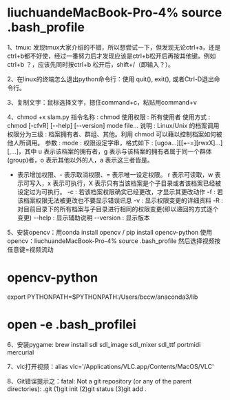 
# liuchuandeMacBook-Pro-4% source .bash_profile

1、tmux: 
   发现tmux大家介绍的不错，所以想尝试一下，但发现无论ctrl+a，还是ctrl+b都不好使，经过一番努力后才发现应该是ctrl+b松开后再按其他键。例如ctrl+b ？，应该先同时按ctrl+b 松开后，shift+/（即输入？）。

2、在linux的终端怎么退出python命令行：使用 quit(), exit(), 或者Ctrl-D退出命令行。

3、复制文字：鼠标选择文字，摁住command+c，粘贴用command+v

4、chmod +x slam.py
指令名称 : chmod 
使用权限 : 所有使用者 
使用方式 : chmod [-cfvR] [--help] [--version] mode file... 
说明 : Linux/Unix 的档案调用权限分为三级 : 档案拥有者、群组、其他。利用 chmod 可以藉以控制档案如何被他人所调用。 
参数 : 
mode : 权限设定字串，格式如下 : [ugoa...][[+-=][rwxX]...][,...]，其中 
u 表示该档案的拥有者，g 表示与该档案的拥有者属于同一个群体(group)者，o 表示其他以外的人，a 表示这三者皆是。 
+ 表示增加权限、- 表示取消权限、= 表示唯一设定权限。 
r 表示可读取，w 表示可写入，x 表示可执行，X 表示只有当该档案是个子目录或者该档案已经被设定过为可执行。 
-c : 若该档案权限确实已经更改，才显示其更改动作 
-f : 若该档案权限无法被更改也不要显示错误讯息 
-v : 显示权限变更的详细资料 
-R : 对目前目录下的所有档案与子目录进行相同的权限变更(即以递回的方式逐个变更) 
--help : 显示辅助说明 
--version : 显示版本 

5、安装opencv：用conda install opencv / pip install opencv-python
   使用opencv：liuchuandeMacBook-Pro-4% source .bash_profile 然后选择视频按任意键=视频流动
   # opencv-python
   export PYTHONPATH=$PYTHONPATH:/Users/bccw/anaconda3/lib
   # open -e .bash_profilei

6、安装pygame: brew install sdl sdl_image sdl_mixer sdl_ttf portmidi mercurial

7、vlc打开视频：alias vlc='/Applications/VLC.app/Contents/MacOS/VLC'

8、Git错误提示之：fatal: Not a git repository (or any of the parent directories): .git
  (1)git init
  (2)git status
  (3)git add .

